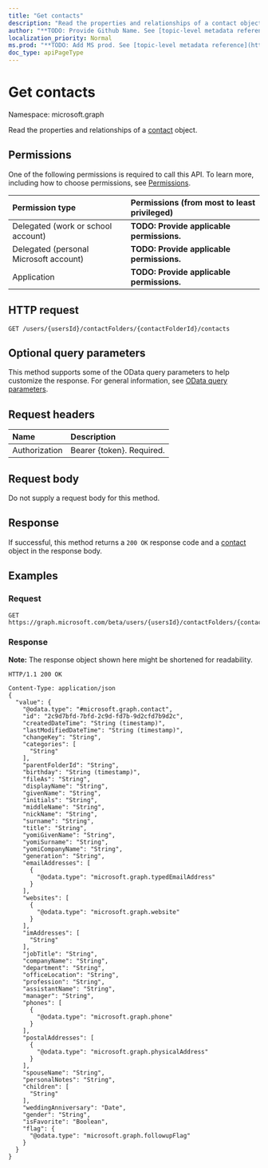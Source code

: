 ```yaml
---
title: "Get contacts"
description: "Read the properties and relationships of a contact object."
author: "**TODO: Provide Github Name. See [topic-level metadata reference](https://msgo.azurewebsites.net/add/document/guidelines/metadata.html#topic-level-metadata)**"
localization_priority: Normal
ms.prod: "**TODO: Add MS prod. See [topic-level metadata reference](https://msgo.azurewebsites.net/add/document/guidelines/metadata.html#topic-level-metadata)**"
doc_type: apiPageType
---
```


# Get contacts
Namespace: microsoft.graph

Read the properties and relationships of a [contact](../resources/contact.md) object.

## Permissions
One of the following permissions is required to call this API. To learn more, including how to choose permissions, see [Permissions](/graph/permissions-reference).

|Permission type|Permissions (from most to least privileged)|
|:---|:---|
|Delegated (work or school account)|**TODO: Provide applicable permissions.**|
|Delegated (personal Microsoft account)|**TODO: Provide applicable permissions.**|
|Application|**TODO: Provide applicable permissions.**|

## HTTP request

<!-- {
  "blockType": "ignored"
}
-->
``` http
GET /users/{usersId}/contactFolders/{contactFolderId}/contacts
```

## Optional query parameters
This method supports some of the OData query parameters to help customize the response. For general information, see [OData query parameters](/graph/query-parameters).

## Request headers
|Name|Description|
|:---|:---|
|Authorization|Bearer {token}. Required.|

## Request body
Do not supply a request body for this method.

## Response

If successful, this method returns a `200 OK` response code and a [contact](../resources/contact.md) object in the response body.

## Examples

### Request
<!-- {
  "blockType": "request",
  "name": "get_contact"
}
-->
``` http
GET https://graph.microsoft.com/beta/users/{usersId}/contactFolders/{contactFolderId}/contacts
```


### Response
**Note:** The response object shown here might be shortened for readability.
<!-- {
  "blockType": "response",
  "truncated": true,
  "@odata.type": "microsoft.graph.contact"
}
-->
``` http
HTTP/1.1 200 OK

Content-Type: application/json
{
  "value": {
    "@odata.type": "#microsoft.graph.contact",
    "id": "2c9d7bfd-7bfd-2c9d-fd7b-9d2cfd7b9d2c",
    "createdDateTime": "String (timestamp)",
    "lastModifiedDateTime": "String (timestamp)",
    "changeKey": "String",
    "categories": [
      "String"
    ],
    "parentFolderId": "String",
    "birthday": "String (timestamp)",
    "fileAs": "String",
    "displayName": "String",
    "givenName": "String",
    "initials": "String",
    "middleName": "String",
    "nickName": "String",
    "surname": "String",
    "title": "String",
    "yomiGivenName": "String",
    "yomiSurname": "String",
    "yomiCompanyName": "String",
    "generation": "String",
    "emailAddresses": [
      {
        "@odata.type": "microsoft.graph.typedEmailAddress"
      }
    ],
    "websites": [
      {
        "@odata.type": "microsoft.graph.website"
      }
    ],
    "imAddresses": [
      "String"
    ],
    "jobTitle": "String",
    "companyName": "String",
    "department": "String",
    "officeLocation": "String",
    "profession": "String",
    "assistantName": "String",
    "manager": "String",
    "phones": [
      {
        "@odata.type": "microsoft.graph.phone"
      }
    ],
    "postalAddresses": [
      {
        "@odata.type": "microsoft.graph.physicalAddress"
      }
    ],
    "spouseName": "String",
    "personalNotes": "String",
    "children": [
      "String"
    ],
    "weddingAnniversary": "Date",
    "gender": "String",
    "isFavorite": "Boolean",
    "flag": {
      "@odata.type": "microsoft.graph.followupFlag"
    }
  }
}
```

